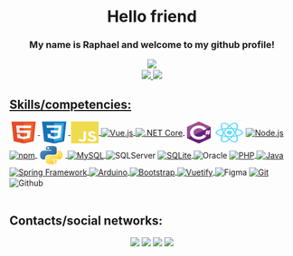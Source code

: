 <h1 align="center">Hello friend</h1>
<h3 align="center">My name is Raphael and welcome to my github profile!</h3>
<div align="center">
   <img src="https://github.com/Raphael-Henrique/Raphael-Henrique/blob/main/Programmer.png" width="450px">
 </div>

<div align="center">
  <a href="https://github.com/raphael-hfrocha">
  <img height="180em" src="https://github-readme-stats.vercel.app/api?username=raphael-hfRocha&show_icons=true&theme=tokyonight&include_all_commits=true&count_private=true"/>
  <img height="180em" src="https://github-readme-stats.vercel.app/api/top-langs/?username=raphael-hfRocha&layout=compact&langs_count=7&theme=tokyonight"/>
</div>

<h2>Skills/competencies:</h2>

<div style="display: inline_block">
    <img align="center" alt="HTML5" height="40" width="50" src="https://raw.githubusercontent.com/devicons/devicon/master/icons/html5/html5-original.svg">
    <img align="center" alt="CSS3" height="40" width="50" src="https://raw.githubusercontent.com/devicons/devicon/master/icons/css3/css3-original.svg">
  <img align="center" alt="Javascript" height="40" width="50" src="https://raw.githubusercontent.com/devicons/devicon/master/icons/javascript/javascript-plain.svg">
  <a href="https://v2.vuejs.org/" >
      <img align="center" alt="Vue.js" height="40" width="50" src="https://cdn.jsdelivr.net/gh/devicons/devicon/icons/vuejs/vuejs-original.svg" />
    </a> 
    <a href="https://dotnet.microsoft.com/pt-br/" >
        <img align="center" alt=".NET Core" height="40" width="50" src="https://cdn.jsdelivr.net/gh/devicons/devicon/icons/dotnetcore/dotnetcore-original.svg" />
    </a>
  <img align="center" alt="Csharp" height="40" width="50" src="https://raw.githubusercontent.com/devicons/devicon/master/icons/csharp/csharp-original.svg">    
     <img align="center" alt="React" height="40" width="50" src="https://raw.githubusercontent.com/devicons/devicon/master/icons/react/react-original.svg">

   <a href="https://nodejs.org/en" >
       <img align="center" alt="Node.js" height="40" width="50" src="https://cdn.jsdelivr.net/gh/devicons/devicon/icons/nodejs/nodejs-original.svg" />
    </a>
   <a href="https://www.npmjs.com/" >
       <img align="center" alt="npm" height="50" width="60" src="https://cdn.jsdelivr.net/gh/devicons/devicon/icons/npm/npm-original-wordmark.svg" />
    </a>
    <a href="https://www.python.org/" >
        <img align="center" alt="Python" height="40" width="50" src="https://raw.githubusercontent.com/devicons/devicon/master/icons/python/python-original.svg">
    </a>
  <a href="https://www.mysql.com/" >
      <img align="center" alt="MySQL" height="60" width="70" src="https://cdn.jsdelivr.net/gh/devicons/devicon/icons/mysql/mysql-original-wordmark.svg">
    </a>
  <img align="center" alt="SQLServer" height="60" width="70" src="https://cdn.jsdelivr.net/gh/devicons/devicon/icons/microsoftsqlserver/microsoftsqlserver-plain-wordmark.svg" />
  <a href="https://www.sqlite.org/index.html" >
      <img align="center" alt="SQLite" height="60" width="70" src="https://cdn.jsdelivr.net/gh/devicons/devicon/icons/sqlite/sqlite-original-wordmark.svg" />
    </a>
  <img align="center" alt="Oracle" height="60" width="70" src="https://cdn.jsdelivr.net/gh/devicons/devicon/icons/oracle/oracle-original.svg" />
  <a href="https://www.php.net/" >
      <img align="center" alt="PHP" height="60" width="70" src="https://cdn.jsdelivr.net/gh/devicons/devicon/icons/php/php-original.svg" />         
    </a>
    <a href="https://www.java.com/pt-BR/" >
        <img align="center" alt="Java" height="40" width="50" src="https://cdn.jsdelivr.net/gh/devicons/devicon/icons/java/java-original.svg" />
    </a>
  <a href="https://spring.io/" >
      <img align="center" alt="Spring Framework" height="40" width="50" src="https://cdn.jsdelivr.net/gh/devicons/devicon/icons/spring/spring-original.svg" />          
    </a>
    <a href="https://www.arduino.cc/" >
        <img align="center" alt="Arduino" height="40" width="50" src="https://cdn.jsdelivr.net/gh/devicons/devicon/icons/arduino/arduino-original.svg" />
    </a>
   <a href="https://getbootstrap.com/" >
       <img align="center" alt="Bootstrap" height="40" width="50" src="https://cdn.jsdelivr.net/gh/devicons/devicon/icons/bootstrap/bootstrap-original.svg" />
    </a>
   <a href="https://vuetifyjs.com/en/" >
        <img align="center" alt="Vuetify" height="40" width="50" src="https://cdn.jsdelivr.net/gh/devicons/devicon/icons/vuetify/vuetify-original.svg" />  
    </a>
<img align="center" alt="Figma" height="40" width="50" src="https://cdn.jsdelivr.net/gh/devicons/devicon/icons/figma/figma-original.svg" />     
<a href="https://git-scm.com/" >
    <img align="center" alt="Git" height="40" width="50" src="https://cdn.jsdelivr.net/gh/devicons/devicon/icons/git/git-original.svg" />
</a>
<img align="center" alt="Github" height="40" width="50" src="https://cdn.jsdelivr.net/gh/devicons/devicon/icons/github/github-original.svg" />
          
</div>
<br>
<h2>Contacts/social networks:</h2>
          
<div align="center">
  <a href = "https://www.facebook.com/profile.php?id=100042335073284"><img src="https://img.shields.io/badge/-Facebook-%230077B5?style=for-the-badge&logo=facebook&logoColor=white" target="_blank"></a>
  <a href="https://instagram.com/r_henrique05" target="_blank"><img src="https://img.shields.io/badge/-Instagram-%23E4405F?style=for-the-badge&logo=instagram&logoColor=white" target="_blank"></a>
  <a href = "mailto:raphaelrochaacft@gmail.com"><img src="https://img.shields.io/badge/-Gmail-%23333?style=for-the-badge&logo=gmail&logoColor=white" target="_blank"></a>
  <a href="https://www.linkedin.com/in/raphael-rocha-3b70bb196" target="_blank"><img src="https://img.shields.io/badge/-LinkedIn-%230077B5?style=for-the-badge&logo=linkedin&logoColor=white" target="_blank"></a> 
</div>
